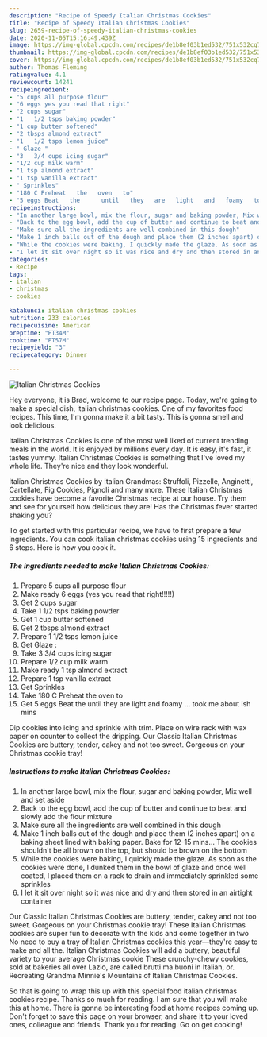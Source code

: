 ```yaml
---
description: "Recipe of Speedy Italian Christmas Cookies"
title: "Recipe of Speedy Italian Christmas Cookies"
slug: 2659-recipe-of-speedy-italian-christmas-cookies
date: 2020-11-05T15:16:49.439Z
image: https://img-global.cpcdn.com/recipes/de1b8ef03b1ed532/751x532cq70/italian-christmas-cookies-recipe-main-photo.jpg
thumbnail: https://img-global.cpcdn.com/recipes/de1b8ef03b1ed532/751x532cq70/italian-christmas-cookies-recipe-main-photo.jpg
cover: https://img-global.cpcdn.com/recipes/de1b8ef03b1ed532/751x532cq70/italian-christmas-cookies-recipe-main-photo.jpg
author: Thomas Fleming
ratingvalue: 4.1
reviewcount: 14241
recipeingredient:
- "5 cups all purpose flour"
- "6 eggs yes you read that right"
- "2 cups sugar"
- "1   1/2 tsps baking powder"
- "1 cup butter softened"
- "2 tbsps almond extract"
- "1   1/2 tsps lemon juice"
- " Glaze "
- "3   3/4 cups icing sugar"
- "1/2 cup milk warm"
- "1 tsp almond extract"
- "1 tsp vanilla extract"
- " Sprinkles"
- "180 C Preheat   the   oven   to"
- "5 eggs Beat   the      until   they   are   light   and   foamy   took   me   about   ish   mins"
recipeinstructions:
- "In another large bowl, mix the flour, sugar and baking powder, Mix well and set aside"
- "Back to the egg bowl, add the cup of butter and continue to beat and slowly add the flour mixture"
- "Make sure all the ingredients are well combined in this dough"
- "Make 1 inch balls out of the dough and place them (2 inches apart) on a baking sheet lined with baking paper. Bake for 12-15 mins... The cookies shouldn&#39;t be all brown on the top, but should be brown on the bottom"
- "While the cookies were baking, I quickly made the glaze. As soon as the cookies were done, I dunked them in the bowl of glaze and once well coated, I placed them on a rack to drain and immediately sprinkled some sprinkles"
- "I let it sit over night so it was nice and dry and then stored in an airtight container"
categories:
- Recipe
tags:
- italian
- christmas
- cookies

katakunci: italian christmas cookies 
nutrition: 233 calories
recipecuisine: American
preptime: "PT34M"
cooktime: "PT57M"
recipeyield: "3"
recipecategory: Dinner

---
```



![Italian Christmas Cookies](https://img-global.cpcdn.com/recipes/de1b8ef03b1ed532/751x532cq70/italian-christmas-cookies-recipe-main-photo.jpg)

Hey everyone, it is Brad, welcome to our recipe page. Today, we're going to make a special dish, italian christmas cookies. One of my favorites food recipes. This time, I'm gonna make it a bit tasty. This is gonna smell and look delicious.

Italian Christmas Cookies is one of the most well liked of current trending meals in the world. It is enjoyed by millions every day. It is easy, it's fast, it tastes yummy. Italian Christmas Cookies is something that I've loved my whole life. They're nice and they look wonderful.

Italian Christmas Cookies by Italian Grandmas: Struffoli, Pizzelle, Anginetti, Cartellate, Fig Cookies, Pignoli and many more. These Italian Christmas cookies have become a favorite Christmas recipe at our house. Try them and see for yourself how delicious they are! Has the Christmas fever started shaking you?


To get started with this particular recipe, we have to first prepare a few ingredients. You can cook italian christmas cookies using 15 ingredients and 6 steps. Here is how you cook it.

<!--inarticleads1-->

##### The ingredients needed to make Italian Christmas Cookies:

1. Prepare 5 cups all purpose flour
1. Make ready 6 eggs (yes you read that right!!!!!)
1. Get 2 cups sugar
1. Take 1   1/2 tsps baking powder
1. Get 1 cup butter softened
1. Get 2 tbsps almond extract
1. Prepare 1   1/2 tsps lemon juice
1. Get  Glaze :
1. Take 3   3/4 cups icing sugar
1. Prepare 1/2 cup milk warm
1. Make ready 1 tsp almond extract
1. Prepare 1 tsp vanilla extract
1. Get  Sprinkles
1. Take 180 C Preheat   the   oven   to
1. Get 5 eggs Beat   the      until   they   are   light   and   foamy ...  took   me   about   ish   mins


Dip cookies into icing and sprinkle with trim. Place on wire rack with wax paper on counter to collect the dripping. Our Classic Italian Christmas Cookies are buttery, tender, cakey and not too sweet. Gorgeous on your Christmas cookie tray! 

<!--inarticleads2-->

##### Instructions to make Italian Christmas Cookies:

1. In another large bowl, mix the flour, sugar and baking powder, Mix well and set aside
1. Back to the egg bowl, add the cup of butter and continue to beat and slowly add the flour mixture
1. Make sure all the ingredients are well combined in this dough
1. Make 1 inch balls out of the dough and place them (2 inches apart) on a baking sheet lined with baking paper. Bake for 12-15 mins... The cookies shouldn&#39;t be all brown on the top, but should be brown on the bottom
1. While the cookies were baking, I quickly made the glaze. As soon as the cookies were done, I dunked them in the bowl of glaze and once well coated, I placed them on a rack to drain and immediately sprinkled some sprinkles
1. I let it sit over night so it was nice and dry and then stored in an airtight container


Our Classic Italian Christmas Cookies are buttery, tender, cakey and not too sweet. Gorgeous on your Christmas cookie tray! These Italian Christmas cookies are super fun to decorate with the kids and come together in two No need to buy a tray of Italian Christmas cookies this year—they&#39;re easy to make and all the. Italian Christmas Cookies will add a buttery, beautiful variety to your average Christmas cookie These crunchy-chewy cookies, sold at bakeries all over Lazio, are called brutti ma buoni in Italian, or. Recreating Grandma Minnie&#39;s Mountains of Italian Christmas Cookies. 

So that is going to wrap this up with this special food italian christmas cookies recipe. Thanks so much for reading. I am sure that you will make this at home. There is gonna be interesting food at home recipes coming up. Don't forget to save this page on your browser, and share it to your loved ones, colleague and friends. Thank you for reading. Go on get cooking!
